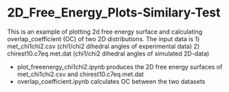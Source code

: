 # 2D_Free_Energy_Plots-Similary-Test
This is an example of plotting 2d free energy surface and calculating overlap_coefficient (OC) of two 2D distributions.
The input data is 1) met_chi1chi2.csv (chi1/chi2 dihedral angles of experimental data)
                  2) chirest10.c7eq.met.dat (chi1/chi2 dihedral angles of simulated 2D-data)

- plot_freeenergy_chi1chi2.ipynb produces the 2D free energy surfaces of met_chi1chi2.csv and chirest10.c7eq.met.dat
- overlap_coefficient.ipynb calculates OC between the two datasets
